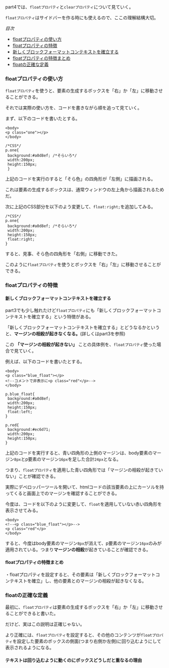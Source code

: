 part4では、`floatプロパティ`と`clearプロパティ`について見ていく。

`floatプロパティ`はサイドバーを作る時にも使えるので、ここの理解結構大切。

*目次*
* [floatプロパティの使い方](#floatプロパティの使い方)
* [floatプロパティの特徴](#floatプロパティの特徴)
* [新しくブロックフォーマットコンテキストを確立する](#新しくブロックフォーマットコンテキストを確立する)
* [floatプロパティの特徴まとめ](#floatプロパティの特徴まとめ)
* [floatの正確な定義](#floatの正確な定義)

### floatプロパティの使い方

`floatプロパティ`を使うと、要素の生成するボックスを「右」か「左」に移動させることができる。

それでは実際の使い方を、コードを書きながら順を追って見ていく。

まず、以下のコードを書いたとする。

```
<body>
<p class="one"></p>
</body>

/*CSS*/
p.one{
 background:#a0d8ef; /*そらいろ*/
 width:200px;
 height:150px;
 }
```

上記のコードを実行のすると「そら色」の四角形が「左側」に描画される。

これは要素の生成するボックスは、通常ウィンドウの左上角から描画されるためだ。

次に上記のCSS部分を以下のよう変更して、`float:right;`を追加してみる。

```
/*CSS*/
p.one{
 background:#a0d8ef; /*そらいろ*/
 width:200px;
 height:150px;
 float:right;
}
```

すると、見事、そら色の四角形を「右側」に移動できた。

このように`floatプロパティ`を使うとボックスを「右」「左」に移動させることができる。

### floatプロパティの特徴

#### 新しくブロックフォーマットコンテキストを確立する

part3でも少し触れたけど`floatプロパティ`にも「新しくブロックフォーマットコンテキストを確立する」という特徴がある。

「新しくブロックフォーマットコンテキストを確立する」とどうなるかというと、**マージンの相殺が起きなくなる。**(詳しくはpart3を参照)

この **「マージンの相殺が起きない」** ことの具体例を、`floatプロパティ`使った場合で見ていく。

例えば、以下のコードを書いたとする。

```
<body>
<p class="blue_float"></p>
<!--コメントで非表示に<p class="red"</p>-->
</body>

p.blue_float{
 background:#a0d8ef;
 width:200px;
 height:150px;
 float:left;
}

p.red{
 background:#ec6d71;
 width:200px;
 height:150px;
}
```

上記のコードを実行すると、青い四角形の上側のマージンは、body要素のマージン`8px`とp要素のマージン`16px`を足した合計`24px`となる。

つまり、`floatプロパティ`を適用した青い四角形では「マージンの相殺が起きていない」ことが確認できる。

実際にデベロッパーツールを開いて、htmlコードの該当要素の上にカーソルを持ってくると画面上でのマージンを確認することができる。

今度は、コードを以下のように変更して、`float`を適用していない赤い四角形を表示させてみる。

```
<body>
<!--<p class="blue_float"></p>-->
<p class="red"</p>
</body>
```

すると、今度はbody要素のマージン`8px`が消えて、p要素のマージン`16px`のみが適用されている。つまり**マージンの相殺**が起きていることが確認できる。

#### floatプロパティの特徴まとめ

・floatプロパティを設定すると、その要素は「新しくブロックフォーマットコンテキストを確立」し、他の要素とのマージンの相殺が起きなくなる。

### floatの正確な定義

最初に、`floatプロパティ`は要素の生成するボックスを「右」か「左」に移動させることができると書いた。

だけど、実はこの説明は正確じゃない。

より正確には、`floatプロパティ`を設定すると、その他のコンテンツが`floatプロパティ`を設定した要素のボックスの側面(つまり右側か左側)に回り込むようにして表示されるようになる。

#### テキストは回り込むように動くのにボックスどうしだと重なるの理由











